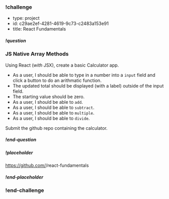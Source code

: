 <!----------------------BEGIN CHALLENGE----------------------------->

### !challenge

<!--'type' is required-->
<!--'id' is required, string, must be unique within a branch-->
<!--'title' is required, string, used when displaying results-->

* type: project
* id: c29ae2ef-4281-4619-9c73-c2483a153e91
* title: React Fundamentals

<!--'question' is required, markdown, the question to be answered-->

##### !question

### JS Native Array Methods

Using React (*with* JSX), create a basic Calculator app.

* As a user, I should be able to type in a number into a `input` field and click a button to do an arithmatic function.
* The updated total should be displayed (with a label) outside of the input field.
* The starting value should be zero.
* As a user, I should be able to `add`.
* As a user, I should be able to `subtract`.
* As a user, I should be able to `multiple`.
* As a user, I should be able to `divide`.

Submit the github repo containing the calculator.

##### !end-question

<!--'placeholder' is optional, the placeholder text in the input field. -->

##### !placeholder

https://github.com/<username>/react-fundamentals

##### !end-placeholder

### !end-challenge

<!----------------------END CHALLENGE----------------------------->
